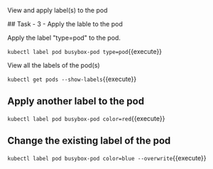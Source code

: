 View and apply label(s) to the pod

## Task - 3 - Apply the lable to the pod


Apply the label "type=pod" to the pod.

`kubectl label pod busybox-pod type=pod`{{execute}}




View all the labels of the pod(s)

`kubectl get pods --show-labels`{{execute}}


## Apply another label to the pod


`kubectl label pod busybox-pod color=red`{{execute}}



## Change the existing label of the pod


`kubectl label pod busybox-pod color=blue --overwrite`{{execute}}
  
